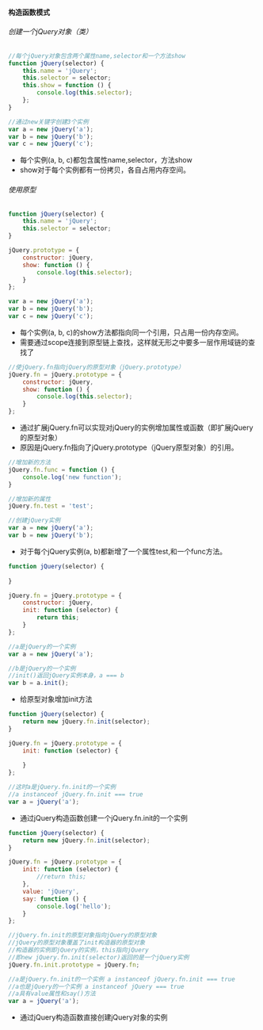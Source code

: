 #### 构造函数模式

###### 创建一个jQuery对象（类）
```javascript
//每个jQuery对象包含两个属性name,selector和一个方法show
function jQuery(selector) {
	this.name = 'jQuery';
	this.selector = selector;
	this.show = function () {
		console.log(this.selector);
	};
}

//通过new关键字创建3个实例
var a = new jQuery('a');
var b = new jQuery('b');
var c = new jQuery('c');
```
* 每个实例(a, b, c)都包含属性name,selector，方法show
* show对于每个实例都有一份拷贝，各自占用内存空间。

###### 使用原型
```javascript
function jQuery(selector) {
	this.name = 'jQuery';
	this.selector = selector;
}

jQuery.prototype = {
	constructor: jQuery,
	show: function () {
		console.log(this.selector);
	}
};

var a = new jQuery('a');
var b = new jQuery('b');
var c = new jQuery('c');
```
* 每个实例(a, b, c)的show方法都指向同一个引用，只占用一份内存空间。
* 需要通过scope连接到原型链上查找，这样就无形之中要多一层作用域链的查找了

```javascript
//使jQuery.fn指向jQuery的原型对象（jQuery.prototype）
jQuery.fn = jQuery.prototype = {
	constructor: jQuery,
	show: function () {
		console.log(this.selector);
	}
};
```
* 通过扩展jQuery.fn可以实现对jQuery的实例增加属性或函数（即扩展jQuery的原型对象）
* 原因是jQuery.fn指向了jQuery.prototype（jQuery原型对象）的引用。

```javascript
//增加新的方法
jQuery.fn.func = function () {
	console.log('new function');
}

//增加新的属性
jQuery.fn.test = 'test';

//创建jQuery实例
var a = new jQuery('a');
var b = new jQuery('b');
```
* 对于每个jQuery实例(a, b)都新增了一个属性test,和一个func方法。



```javascript
function jQuery(selector) {
	
}

jQuery.fn = jQuery.prototype = {
	constructor: jQuery,
	init: function (selector) {
		return this;
	}
};

//a是jQuery的一个实例
var a = new jQuery('a'); 

//b是jQuery的一个实例 
//init()返回jQuery实例本身，a === b
var b = a.init();
```
* 给原型对象增加init方法


```javascript
function jQuery(selector) {
	return new jQuery.fn.init(selector);
}

jQuery.fn = jQuery.prototype = {
	init: function (selector) {
		
	}
};

//这时a是jQuery.fn.init的一个实例
//a instanceof jQuery.fn.init === true
var a = jQuery('a');
```
* 通过jQuery构造函数创建一个jQuery.fn.init的一个实例

```javascript
function jQuery(selector) {
	return new jQuery.fn.init(selector);
}

jQuery.fn = jQuery.prototype = {
	init: function (selector) {
		//return this;
	},
	value: 'jQuery',
	say: function () {
		console.log('hello');
	}
};

//jQuery.fn.init的原型对象指向jQuery的原型对象
//jQuery的原型对象覆盖了init构造器的原型对象
//构造器的实例即jQuery的实例，this指向jQuery
//即new jQuery.fn.init(selector)返回的是一个jQuery实例
jQuery.fn.init.prototype = jQuery.fn;

//a是jQuery.fn.init的一个实例 a instanceof jQuery.fn.init === true
//a也是jQuery的一个实例 a instanceof jQuery === true
//a具有value属性和say()方法
var a = jQuery('a');
```
* 通过jQuery构造函数直接创建jQuery对象的实例
